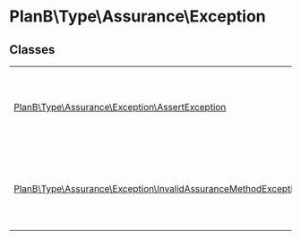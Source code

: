 
                                                                                                                                            
    
# PlanB\Type\Assurance\Exception



## Classes
| | |
| --- | --- |
| [PlanB\Type\Assurance\Exception\AssertException](../../../PlanB/Type/Assurance/Exception/AssertException.md) | Se lanza cuando un objeto no cumple alguna de las condiciones especificadas |
| [PlanB\Type\Assurance\Exception\InvalidAssuranceMethodException](../../../PlanB/Type/Assurance/Exception/InvalidAssuranceMethodException.md) | Se lanza cuando un objeto no cumple alguna de las condiciones especificadas |






                                                                                                                                                                                                                                                                                                                                                                                                            
    
                                                                                                                                                                                                                                                                             
                
